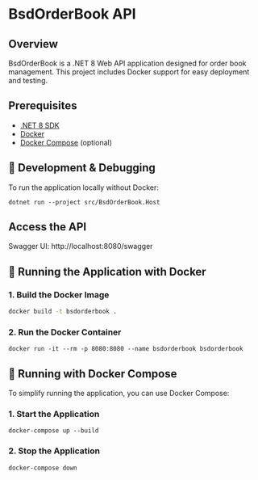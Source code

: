 # BsdOrderBook API

## Overview
BsdOrderBook is a .NET 8 Web API application designed for order book management. This project includes Docker support for easy deployment and testing.

## Prerequisites
- [.NET 8 SDK](https://dotnet.microsoft.com/en-us/download/dotnet/8.0)
- [Docker](https://www.docker.com/get-started)
- [Docker Compose](https://docs.docker.com/compose/install/) (optional)

## 🔧 Development & Debugging
To run the application locally without Docker:
```
dotnet run --project src/BsdOrderBook.Host
```
## Access the API
Swagger UI: http://localhost:8080/swagger

## 🚀 Running the Application with Docker

### **1. Build the Docker Image**
```sh
docker build -t bsdorderbook .
```
### 2. Run the Docker Container
```
docker run -it --rm -p 8080:8080 --name bsdorderbook bsdorderbook
```
## 🐳 Running with Docker Compose
To simplify running the application, you can use Docker Compose:

### 1. Start the Application
```
docker-compose up --build
```
### 2. Stop the Application
```
docker-compose down
```
